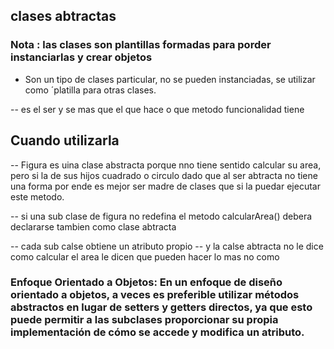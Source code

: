 ## clases abtractas

### Nota : las clases son plantillas formadas para porder instanciarlas y crear objetos
- Son un tipo de clases particular, no se pueden instanciadas, se utilizar como ´platilla para otras clases.

-- es el ser y se mas que el que hace o que metodo funcionalidad tiene 

## Cuando utilizarla

-- Figura es uina clase abstracta porque nno tiene sentido calcular su area, pero si la de sus hijos cuadrado o circulo dado que al ser abtracta no tiene una forma por ende es mejor ser madre de clases que si la puedar ejecutar este metodo.

-- si una sub clase de figura no redefina el metodo calcularArea() debera declararse tambien como clase abtracta 

-- cada sub calse obtiene un atributo propio 
-- y la calse abtracta no le dice como calcular el area le dicen que pueden hacer lo mas no como 


### Enfoque Orientado a Objetos: En un enfoque de diseño orientado a objetos, a veces es preferible utilizar métodos abstractos en lugar de setters y getters directos, ya que esto puede permitir a las subclases proporcionar su propia implementación de cómo se accede y modifica un atributo.
